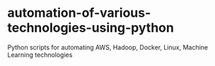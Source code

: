 # automation-of-various-technologies-using-python
Python scripts for automating AWS, Hadoop, Docker, Linux, Machine Learning technologies
